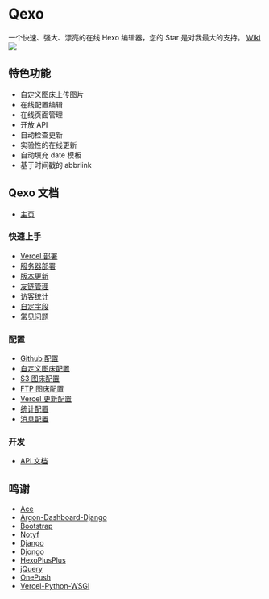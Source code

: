 # Qexo
一个快速、强大、漂亮的在线 Hexo 编辑器，您的 Star 是对我最大的支持。 [Wiki](https://github.com/Qexo/Qexo/wiki)
![](https://user-images.githubusercontent.com/51912589/159258766-19a1ce22-d34b-4b29-b291-7d70e8942859.png)
## 特色功能
- 自定义图床上传图片
- 在线配置编辑
- 在线页面管理
- 开放 API
- 自动检查更新
- 实验性的在线更新
- 自动填充 date 模板
- 基于时间戳的 abbrlink

## Qexo 文档
* [主页](https://github.com/Qexo/Qexo/wiki)
### 快速上手
* [Vercel 部署](https://github.com/am-abudu/Qexo/wiki/Vercel-%E9%83%A8%E7%BD%B2)
* [服务器部署](https://github.com/am-abudu/Qexo/wiki/%E6%9C%8D%E5%8A%A1%E5%99%A8%E9%83%A8%E7%BD%B2)
* [版本更新](https://github.com/am-abudu/Qexo/wiki/%E5%A6%82%E4%BD%95%E6%9B%B4%E6%96%B0)
* [友链管理](https://github.com/am-abudu/Qexo/wiki/%E5%8F%8B%E9%93%BE%E7%AE%A1%E7%90%86)
* [访客统计](https://github.com/Qexo/Qexo/wiki/%E8%AE%BF%E5%AE%A2%E7%BB%9F%E8%AE%A1)
* [自定字段](https://github.com/am-abudu/Qexo/wiki/%E8%87%AA%E5%AE%9A%E5%AD%97%E6%AE%B5)
* [常见问题](https://github.com/am-abudu/Qexo/wiki/Q&A)
### 配置
* [Github 配置](https://github.com/am-abudu/Qexo/wiki/Github-%E9%85%8D%E7%BD%AE)
* [自定义图床配置](https://github.com/am-abudu/Qexo/wiki/%E8%87%AA%E5%AE%9A%E4%B9%89%E5%9B%BE%E5%BA%8A%E9%85%8D%E7%BD%AE)
* [S3 图床配置](https://github.com/am-abudu/Qexo/wiki/S3-%E5%9B%BE%E5%BA%8A%E9%85%8D%E7%BD%AE)
* [FTP 图床配置](https://github.com/am-abudu/Qexo/wiki/FTP-%E5%9B%BE%E5%BA%8A%E9%85%8D%E7%BD%AE)
* [Vercel 更新配置](https://github.com/am-abudu/Qexo/wiki/Vercel-%E7%9B%B8%E5%85%B3%E9%85%8D%E7%BD%AE)
* [统计配置](https://github.com/Qexo/Qexo/wiki/%E7%BB%9F%E8%AE%A1%E9%85%8D%E7%BD%AE)
* [消息配置](https://github.com/am-abudu/Qexo/wiki/%E6%B6%88%E6%81%AF%E9%85%8D%E7%BD%AE)
### 开发
* [API 文档](https://github.com/Qexo/Qexo/wiki/API-%E6%96%87%E6%A1%A3)

## 鸣谢
- [Ace](https://ace.c9.io/)
- [Argon-Dashboard-Django](https://github.com/creativetimofficial/argon-dashboard-django)
- [Bootstrap](https://getbootstrap.com/)
- [Notyf](https://github.com/caroso1222/notyf)
- [Django](https://github.com/django/django)
- [Djongo](https://github.com/nesdis/djongo)
- [HexoPlusPlus](https://github.com/HexoPlusPlus/HexoPlusPlus)
- [jQuery](https://jquery.com/)
- [OnePush](https://github.com/y1ndan/onepush)
- [Vercel-Python-WSGI](https://github.com/ardnt/vercel-python-wsgi)
